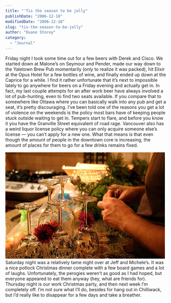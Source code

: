```yaml
---
title: "'Tis the season to be jolly"
publishDate: "2006-12-18"
modifiedDate: "2006-12-18"
slug: "tis-the-season-to-be-jolly"
author: "Duane Storey"
category:
  - "Journal"
---
```


Friday night I took some time out for a few beers with Derek and Cisco. We started down at Malone’s on Seymour and Pender, made our way down to the Yaletown Brew Pub momentarily (only to realize it was packed), hit Elixir at the Opus Hotel for a few bottles of wine, and finally ended up down at the Caprice for a while. I find it rather unfortunate that it’s next to impossible lately to go anywhere for beers on a Friday evening and actually get in. In fact, my last couple attempts for an after work beer have always involved a lot of pub-hunting, even to find two seats available. If you compare that to somewhere like Ottawa where you can basically walk into any pub and get a seat, it’s pretty discouraging. I’ve been told one of the reasons you get a lot of violence on the weekends is the policy most bars have of keeping people stuck outside waiting to get in. Tempers start to flare, and before you know it you have the Granville Street equivalent of road rage. Vancouver also has a weird liquor license policy where you can only acquire someone else’s license — you can’t apply for a new one. What that means is that even though the amount of people in the downtown core is increasing, the amount of places for them to go for a few drinks remains fixed.

  
[![Wine Glasses](_images/tis-the-season-to-be-jolly-1.jpg)](http://www.flickr.com/photos/duanestorey/325135782/)  
Saturday night was a relatively tame night over at Jeff and Michele’s. It was a nice potlock Christmas dinner complete with a few board games and a lot of laughs. Unfortunately, the perogies weren’t as good as I had hoped, but everyone appeared to eat them anyway (hey, what are friends for). Thursday night is our work Christmas party, and then next week I’m completely off. I’m not sure what I’ll do, besides for hang out in Chilliwack, but I’d really like to disappear for a few days and take a breather.